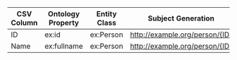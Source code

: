 | CSV Column | Ontology Property | Entity Class | Subject Generation |
| --- | --- | --- | --- |
| ID | ex:id | ex:Person | http://example.org/person/{ID} |
| Name | ex:fullname | ex:Person | http://example.org/person/{ID} |
